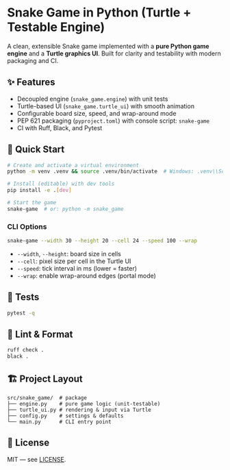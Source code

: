 # Snake Game in Python (Turtle + Testable Engine)

A clean, extensible Snake game implemented with a **pure Python game engine** and a **Turtle graphics UI**. Built for clarity and testability with modern packaging and CI.

## ✨ Features
- Decoupled engine (`snake_game.engine`) with unit tests
- Turtle-based UI (`snake_game.turtle_ui`) with smooth animation
- Configurable board size, speed, and wrap-around mode
- PEP 621 packaging (`pyproject.toml`) with console script: `snake-game`
- CI with Ruff, Black, and Pytest

## 🚀 Quick Start
```bash
# Create and activate a virtual environment
python -m venv .venv && source .venv/bin/activate  # Windows: .venv\\Scripts\\activate

# Install (editable) with dev tools
pip install -e .[dev]

# Start the game
snake-game  # or: python -m snake_game
```

### CLI Options
```bash
snake-game --width 30 --height 20 --cell 24 --speed 100 --wrap
```
- `--width`, `--height`: board size in cells
- `--cell`: pixel size per cell in the Turtle UI
- `--speed`: tick interval in ms (lower = faster)
- `--wrap`: enable wrap-around edges (portal mode)

## 🧪 Tests
```bash
pytest -q
```

## 🧹 Lint & Format
```bash
ruff check .
black .
```

## 🏗️ Project Layout
```
src/snake_game/  # package
├── engine.py    # pure game logic (unit-testable)
├── turtle_ui.py # rendering & input via Turtle
├── config.py    # settings & defaults
└── main.py      # CLI entry point
```

## 📜 License
MIT — see [LICENSE](LICENSE).

